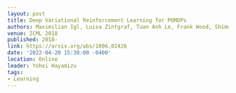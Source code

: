```yaml
---
layout: post
title: Deep Variational Reinforcement Learning for POMDPs
authors: Maximilian Igl, Luisa Zintgraf, Tuan Anh Le, Frank Wood, Shimon Whiteson
venue: ICML 2018
published: 2018-
link: https://arxiv.org/abs/1806.02426
date: '2022-04-20 15:30:00 -0400'
location: Online
leader: Yohei Hayamizu
tags:
- Learning
---
```

